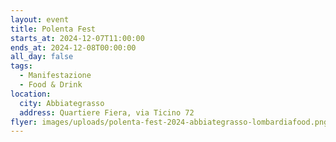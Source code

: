 ```yaml
---
layout: event
title: Polenta Fest
starts_at: 2024-12-07T11:00:00
ends_at: 2024-12-08T00:00:00
all_day: false
tags:
  - Manifestazione
  - Food & Drink
location:
  city: Abbiategrasso
  address: Quartiere Fiera, via Ticino 72
flyer: images/uploads/polenta-fest-2024-abbiategrasso-lombardiafood.png
---
```


